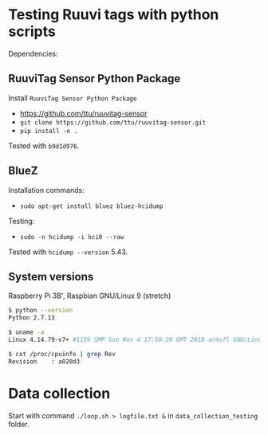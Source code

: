 # Testing Ruuvi tags with python scripts

Dependencies:

## RuuviTag Sensor Python Package

Install `RuuviTag Sensor Python Package`

- https://github.com/ttu/ruuvitag-sensor
- `git clone https://github.com/ttu/ruuvitag-sensor.git`
- `pip install -e .`

Tested with `b9d1d976`.

## BlueZ

Installation commands:

- `sudo apt-get install bluez bluez-hcidump`

Testing:

- `sudo -n hcidump -i hci0 --raw`

Tested with `hcidump --version` 5.43.

## System versions

Raspberry Pi 3B', Raspbian GNU/Linux 9 (stretch)

```bash
$ python --version
Python 2.7.13

$ uname -a
Linux 4.14.79-v7+ #1159 SMP Sun Nov 4 17:50:20 GMT 2018 armv7l GNU/Linux

$ cat /proc/cpuinfo | grep Rev
Revision	: a020d3
```
# Data collection

Start with command `./loop.sh > logfile.txt &` in `data_collection_testing` folder.
